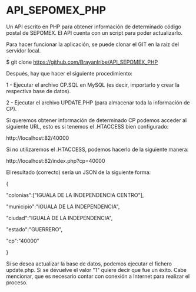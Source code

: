 # API_SEPOMEX_PHP
Un API escrito en PHP para obtener información de determinado código postal
de SEPOMEX. El API cuenta con un script para poder actualizarlo.

Para hacer funcionar la aplicación, se puede clonar el GIT en la raíz del servidor local.

$ git clone https://github.com/BrayanIribe/API_SEPOMEX_PHP

Después, hay que hacer el siguiente procedimiento:

1 - Ejecutar el archivo CP.SQL en MySQL (es decir, importarlo y crear la respectiva base de datos).

2 - Ejecutar el archivo UPDATE.PHP (para almacenar toda la información de CP).

Si queremos obtener información de determinado CP podemos acceder
al siguiente URL, esto es si tenemos el .HTACCESS bien configurado:

http://localhost:82/40000

Si no utilizaremos el .HTACCESS, podemos hacerlo de la siguiente manera:

http://localhost:82/index.php?cp=40000

El resultado (correcto) sería un JSON de la siguiente forma:

{

  "colonias":["IGUALA DE LA INDEPENDENCIA CENTRO"],
  
  "municipio":"IGUALA DE LA INDEPENDENCIA",
  
  "ciudad":"IGUALA DE LA INDEPENDENCIA",
  
  "estado":"GUERRERO",
  
  "cp":"40000"
  
}

Si se desea actualizar la base de datos, podemos ejecutar el fichero
update.php. Si se devuelve el valor "1" quiere decir que fue un éxito.
Cabe mencionar, que es necesario contar con conexión a Internet para
realizar el proceso.
